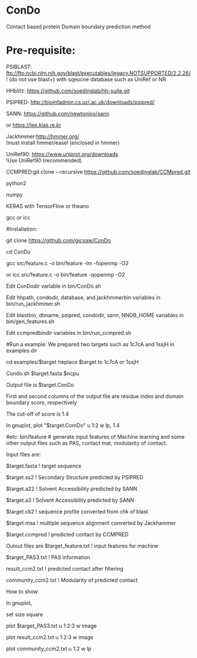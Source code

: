 # ConDo
Contact based protein Domain boundary prediction method

# Pre-requisite:

PSIBLAST: ftp://ftp.ncbi.nlm.nih.gov/blast/executables/legacy.NOTSUPPORTED/2.2.26/ 
! (do not use blast+) with sqeucne database such as UniRef or NR 

HHblitz: https://github.com/soedinglab/hh-suite.git

PSIPRED: http://bioinfadmin.cs.ucl.ac.uk/downloads/psipred/

SANN: https://github.com/newtonjoo/sann  

or https://lee.kias.re.kr

Jackhmmer:http://hmmer.org/  
!must install hmmer/easel   (enclosed in hmmer)

UniRef90: https://www.uniprot.org/downloads  
!Use UniRef90 (recommended)

CCMPRED:git clone --recursive https://github.com/soedinglab/CCMpred.git

python2

numpy

KERAS with TensorFlow or theano 

gcc or icc

#Installation:

git clone https://github.com/gicsaw/ConDo

cd ConDo

gcc src/feature.c -o bin/feature -lm -fopenmp -O2

or icc src/feature.c -o bin/feature -qopenmp -O2

Edit ConDodir variable in bin/ConDo.sh 

Edit hhpath, condodir, database, and jackhmmerbin variables in bin/run_jackhmmer.sh 

Edit blastbin, dbname, psipred, condodir, sann, NNDB_HOME variables in bin/gen_features.sh 

Edit ccmpredbindir variables in bin/run_ccmpred.sh

#Run a example:
We prepared two targets such as 1c7cA and 1sxjH in examples dir

cd examples/$target   !replace $target to 1c7cA or 1sxjH

Condo.sh $target.fasta $ncpu 


Output file is $target.ConDo

First and second columns of the output file are residue index and domain boundary score, respectively

The cut-off of score is 1.4 

In gnuplot, plot "$target.ComDo" u 1:2 w lp, 1.4


#etc: 
bin/feature # generate input features of Machine learning and some other output files such as PAS, contact mat, modularity of contact. 

Input files are: 

$target.fasta    ! target sequence

$target.ss2      ! Secondary Structure predicted by PSIPRED

$target.a22      ! Solvent Accessibility predicted by SANN

$target.a3       ! Solvent Accessibility predicted by SANN

$target.ck2      ! sequence profile converted from chk of blast 

$target.msa      ! multiple sequence alignment converted by Jackhammer 

$target.ccmpred  ! predicted contact by CCMPRED

Outout files are
$target_feature.txt  ! input features for machine

$target_PAS3.txt     ! PAS information 

result_ccm2.txt      ! predicted contact after filtering 

community_ccm2.txt   ! Modularity of predicted contact

How to show 

In gnuplot,

set size square

plot $target_PAS3.txt u 1:2:3 w image

plot result_ccm2.txt u 1:2:3 w image

plot community_ccm2.txt u 1:2 w lp

